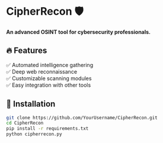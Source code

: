 # CipherRecon 🛡️  

**An advanced OSINT tool for cybersecurity professionals.**  

## 🔥 Features  
✅ Automated intelligence gathering  
✅ Deep web reconnaissance  
✅ Customizable scanning modules  
✅ Easy integration with other tools  

## 🚀 Installation  
```bash
git clone https://github.com/YourUsername/CipherRecon.git  
cd CipherRecon  
pip install -r requirements.txt  
python cipherrecon.py